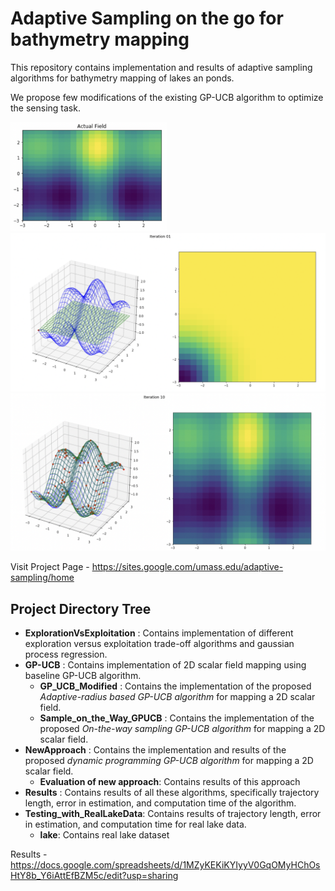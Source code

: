 # Adaptive Sampling on the go for bathymetry mapping

This repository contains implementation and results of adaptive sampling algorithms for bathymetry mapping of lakes an ponds. 

We propose few modifications of the existing GP-UCB algorithm to optimize the sensing task. 

<img src="https://github.com/bhawana1999/Efficient-Adaptive-Sampling/blob/master/GP-UCB/Sample_on_the_Way_GPUCB/2DScalarFiledMapping_actual.png" width="250">
<img src="https://github.com/bhawana1999/Efficient-Adaptive-Sampling/blob/master/GP-UCB/Sample_on_the_Way_GPUCB/2DScalarFiledMapping_iteration1.png" width="550">
<img src="https://github.com/bhawana1999/Efficient-Adaptive-Sampling/blob/master/GP-UCB/Sample_on_the_Way_GPUCB/2DScalarFiledMapping_iteration10.png" width="550">

Visit Project Page - https://sites.google.com/umass.edu/adaptive-sampling/home

## Project Directory Tree
- **ExplorationVsExploitation** : Contains implementation of different exploration versus exploitation trade-off algorithms and gaussian process regression.
- **GP-UCB** : Contains implementation of 2D scalar field mapping using baseline GP-UCB algorithm.
  - **GP_UCB_Modified** : Contains the implementation of the proposed _Adaptive-radius based GP-UCB algorithm_ for mapping a 2D scalar field.
  - **Sample_on_the_Way_GPUCB** : Contains the implementation of the proposed _On-the-way sampling GP-UCB algorithm_ for mapping a 2D scalar field.
- **NewApproach** : Contains the implementation and results of the proposed _dynamic programming GP-UCB algorithm_ for mapping a 2D scalar field.
  - **Evaluation of new approach**: Contains results of this approach
- **Results** : Contains results of all these algorithms, specifically trajectory length, error in estimation, and computation time of the algorithm.
- **Testing_with_RealLakeData**:  Contains results of trajectory length, error in estimation, and computation time for real lake data.
  - **lake**:  Contains real lake dataset

Results - https://docs.google.com/spreadsheets/d/1MZyKEKiKYIyyV0GqOMyHChOsHtY8b_Y6iAttEfBZM5c/edit?usp=sharing
